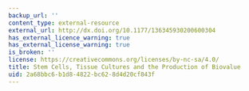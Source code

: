 ```yaml
---
backup_url: ''
content_type: external-resource
external_url: http://dx.doi.org/10.1177/136345930200600304
has_external_licence_warning: true
has_external_license_warning: true
is_broken: ''
license: https://creativecommons.org/licenses/by-nc-sa/4.0/
title: Stem Cells, Tissue Cultures and the Production of Biovalue
uid: 2a68bbc6-b1d8-4822-bc62-8d4d20cf843f
---
```

